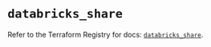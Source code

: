 # `databricks_share`

Refer to the Terraform Registry for docs: [`databricks_share`](https://registry.terraform.io/providers/databricks/databricks/1.43.0/docs/resources/share).

